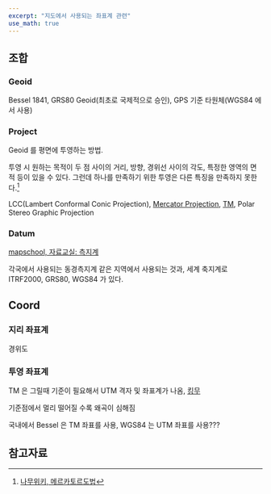 ```yaml
---
excerpt: "지도에서 사용되는 좌표계 관련"
use_math: true
---
```


## 조합

### Geoid

Bessel 1841, GRS80 Geoid(최초로 국제적으로 승인), GPS 기준 타원체(WGS84 에서 사용)


### Project

Geoid 를 평면에 투영하는 방법. 

투영 시 원하는 목적이 두 점 사이의 거리, 방향, 경위선 사이의 각도, 특정한 영역의 면적 등이 있을 수 있다. 그런데 하나를 만족하기 위한 투영은 다른 특징을 만족하지 못한다.[^tm-나무]

LCC(Lambert Conformal Conic Projection), 
[Mercator Projection](https://namu.wiki/w/%EB%A9%94%EB%A5%B4%EC%B9%B4%ED%86%A0%EB%A5%B4%20%EB%8F%84%EB%B2%95),
[TM](https://en.wikipedia.org/wiki/Transverse_Mercator_projection),
Polar Stereo Graphic Projection


### Datum

[mapschool, 자료교실: 측지계](https://mapschool.io/datum.kr.html)

각국에서 사용되는 동경측지계 같은 지역에서 사용되는 것과, 세계 축지계로 ITRF2000, GRS80, WGS84 가 있다.


## Coord

### 지리 좌표계

경위도

### 투영 좌표계

TM 은 그릴때 기준이 필요해서 UTM 격자 및 좌표계가 나옴, [킹무](https://namu.wiki/w/%ED%9A%A1%EC%B6%95%20%EB%A9%94%EB%A5%B4%EC%B9%B4%ED%86%A0%EB%A5%B4%20%EB%8F%84%EB%B2%95)

기준점에서 멀리 떨어질 수록 왜곡이 심해짐

국내에서 Bessel 은 TM 좌표를 사용, WGS84 는 UTM 좌표를 사용???



## 참고자료

[^tm-나무]: [나무위키, 메르카토르도법](https://namu.wiki/w/%EB%A9%94%EB%A5%B4%EC%B9%B4%ED%86%A0%EB%A5%B4%20%EB%8F%84%EB%B2%95)